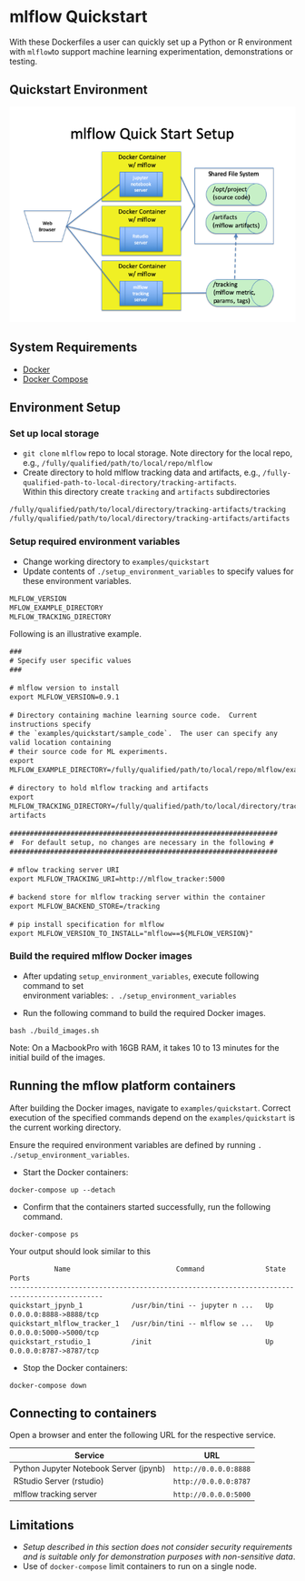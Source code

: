 # mlflow Quickstart

With these Dockerfiles a user can quickly set up a Python or R environment with `mlflow`to support machine learning 
experimentation, demonstrations or testing. 

## Quickstart Environment
![](images/quickstart_environment.png)

## System Requirements
* [Docker](https://docs.docker.com/develop/)
* [Docker Compose](https://docs.docker.com/compose/overview/)

## Environment Setup

### Set up local storage
* `git clone` `mlflow` repo to local storage.  Note directory for the local repo, 
e.g., `/fully/qualified/path/to/local/repo/mlflow`
* Create directory to hold mlflow tracking data and artifacts, e.g., `/fully-qualified-path-to-local-directory/tracking-artifacts`.  
Within this directory create `tracking` and `artifacts` subdirectories
```
/fully/qualified/path/to/local/directory/tracking-artifacts/tracking
/fully/qualified/path/to/local/directory/tracking-artifacts/artifacts
```

### Setup required environment variables
* Change working directory to `examples/quickstart`
* Update contents of `./setup_environment_variables` to specify values for these environment variables.
```
MLFLOW_VERSION
MFLOW_EXAMPLE_DIRECTORY
MLFLOW_TRACKING_DIRECTORY
```
 
Following is an illustrative example.
```
###
# Specify user specific values
###

# mlflow version to install
export MLFLOW_VERSION=0.9.1

# Directory containing machine learning source code.  Current instructions specify 
# the `examples/quickstart/sample_code`.  The user can specify any valid location containing 
# their source code for ML experiments.
export MLFLOW_EXAMPLE_DIRECTORY=/fully/qualified/path/to/local/repo/mlflow/examples/quickstart/sample_code

# directory to hold mlflow tracking and artifacts
export MLFLOW_TRACKING_DIRECTORY=/fully/qualified/path/to/local/directory/tracking-artifacts

##################################################################
#  For default setup, no changes are necessary in the following #
##################################################################

# mflow tracking server URI
export MLFLOW_TRACKING_URI=http://mlflow_tracker:5000

# backend store for mlflow tracking server within the container
export MLFLOW_BACKEND_STORE=/tracking

# pip install specification for mlflow
export MLFLOW_VERSION_TO_INSTALL="mlflow==${MLFLOW_VERSION}"
```

### Build the required mlflow Docker images
* After updating `setup_environment_variables`, execute following command to set  
environment variables: `. ./setup_environment_variables`

* Run the following command to build the required Docker images.
```
bash ./build_images.sh
```
Note:  On a MacbookPro with 16GB RAM, it takes 10 to 13 minutes for the initial 
build of the images.


## Running the mflow platform containers
After building the Docker images, navigate to `examples/quickstart`.  Correct execution of the specified commands 
depend on the `examples/quickstart` is the current working directory.

Ensure the required environment variables are defined by running `. ./setup_environment_variables`.

* Start the Docker containers:
```
docker-compose up --detach
```
* Confirm that the containers started successfully, run the following command.  
```
docker-compose ps
```

Your output should look similar to this
```
           Name                          Command               State           Ports
---------------------------------------------------------------------------------------------
quickstart_jpynb_1            /usr/bin/tini -- jupyter n ...   Up      0.0.0.0:8888->8888/tcp
quickstart_mlflow_tracker_1   /usr/bin/tini -- mlflow se ...   Up      0.0.0.0:5000->5000/tcp
quickstart_rstudio_1          /init                            Up      0.0.0.0:8787->8787/tcp
```

* Stop the Docker containers:
```
docker-compose down
```

## Connecting to containers
Open a browser and enter the following URL for the respective service.

|Service|URL|
|-------|---|
|Python Jupyter Notebook Server (jpynb)| `http://0.0.0.0:8888`|
|RStudio Server (rstudio)|`http://0.0.0.0:8787`|
|mlflow tracking server|`http://0.0.0.0:5000`|


## Limitations

* _Setup described in this section does not consider security requirements and is suitable only 
for demonstration purposes with non-sensitive data_.
* Use of `docker-compose` limit containers to run on a single node.